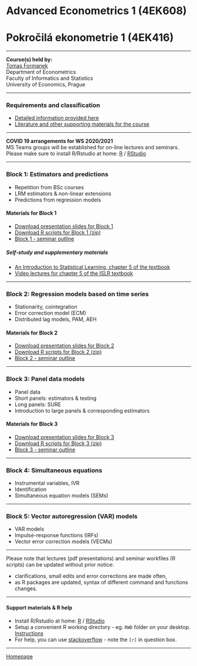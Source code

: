 # Advanced Econometrics 1 (4EK608) 
# Pokročilá ekonometrie 1 (4EK416)

--- 

**Course(s) held by:**  
[Tomas Formanek](https://insis.vse.cz/auth/lide/clovek.pl?id=46723)     
Department of Econometrics   
Faculty of Informatics and Statistics  
University of Economics, Prague  

--- 

### Requirements and classification

+ [Detailed information provided here](./CourseClassification.html)
+ [Literature and other supporting materials for the course](./LiteratureSupport.html)

---

**COVID 19 arrangements for WS 2020/2021**  
MS Teams groups will be established for on-line lectures and seminars.  
Please make sure to install R/Rstudio at home: [R](https://www.r-project.org/) / [RStudio](https://www.rstudio.com/products/RStudio/) 

---

### Block 1: Estimators and predictions

+ Repetition from BSc courses  
+ LRM estimators & non-linear extensions  
+ Predictions from regression models  

#### Materials for Block 1  

+ [Download presentation slides for Block 1](https://github.com/formanektomas/4EK608_4EK416/raw/master/Block1/Block1.pdf)
+ [Download R scripts for Block 1 (zip)](https://github.com/formanektomas/4EK608_4EK416/raw/master/Block1/Block1.zip)  
+ [Block 1 - seminar outline ](./Block1.html)

##### Self-study and supplementary materials  
+ [An Introduction to Statistical Learning, chapter 5 of the textbook](http://faculty.marshall.usc.edu/gareth-james/ISL/)  
+ [Video lectures for chapter 5 of the ISLR textbook](https://www.r-bloggers.com/2014/09/in-depth-introduction-to-machine-learning-in-15-hours-of-expert-videos/)
  
---

### Block 2: Regression models based on time series

+ Stationarity, cointegration  
+ Error correction model (ECM)  
+ Distributed lag models, PAM, AEH  

#### Materials for Block 2  

+ [Download presentation slides for Block 2](https://github.com/formanektomas/4EK608_4EK416/raw/master/Block2/Block2.pdf)
+ [Download R scripts for Block 2 (zip)](https://github.com/formanektomas/4EK608_4EK416/raw/master/Block2/Block2.zip)  
+ [Block 2 - seminar outline ](./Block2.html)  
  
---

### Block 3: Panel data models

+ Panel data  
+ Short panels: estimators & testing  
+ Long panels: SURE  
+ Introduction to large panels & corresponding estimators    

#### Materials for Block 3  

+ [Download presentation slides for Block 3](https://github.com/formanektomas/4EK608_4EK416/raw/master/Block3/Block3.pdf)
+ [Download R scripts for Block 3 (zip)](https://github.com/formanektomas/4EK608_4EK416/raw/master/Block3/Block3.zip)  
+ [Block 3 - seminar outline ](./Block3.html)  

---

### Block 4: Simultaneous equations 

+ Instrumental variables, IVR  
+ Identification  
+ Simultaneous equation models (SEMs)  

---

### Block 5: Vector autoregression (VAR) models 

+ VAR models
+ Impulse-response functions (IRFs)  
+ Vector error correction models (VECMs)  

---

Please note that lectures (pdf presentations) and seminar workfiles (R scripts) can be updated without prior notice:  
* clarifications, small edits and error corrections are made often,
* as R packages are updated, syntax of different command and functions changes.


---

#### Support materials & R help

- Install R/Rstudio at home: [R](https://www.r-project.org/) / [RStudio](https://www.rstudio.com/products/RStudio/)  
- Setup a convenient R working directory - eg. `RWD` folder on your desktop. [Instructions](https://support.rstudio.com/hc/en-us/articles/200711843-Working-Directories-and-Workspaces)  
- For help, you can use [stackoverflow](https://stackoverflow.com/tags/r/info) - note the `[r]` in question box.  

---

[Homepage](https://formanektomas.github.io/4EK608_4EK416/)
